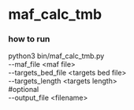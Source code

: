 # maf_calc_tmb

### how to run
python3 bin/maf_calc_tmb.py \
  --maf_file \<maf file\> \
  --targets_bed_file \<targets bed file\> \
  --targets_length \<targets length\> \
  #optional \
  --output_file \<filename\>
